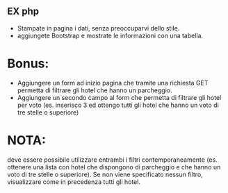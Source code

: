 ## EX php
- Stampate in pagina i dati, senza preoccuparvi dello stile.
- aggiungete Bootstrap e mostrate le informazioni con una tabella.

# Bonus:
- Aggiungere un form ad inizio pagina che tramite una richiesta GET permetta di filtrare gli hotel che hanno un parcheggio.
- Aggiungere un secondo campo al form che permetta di filtrare gli hotel per voto (es. inserisco 3 ed ottengo tutti gli hotel che hanno un voto di tre stelle o superiore)

# NOTA:
deve essere possibile utilizzare entrambi i filtri contemporaneamente (es. ottenere una lista con hotel che dispongono di parcheggio e che hanno un voto di tre stelle o superiore).
Se non viene specificato nessun filtro, visualizzare come in precedenza tutti gli hotel.